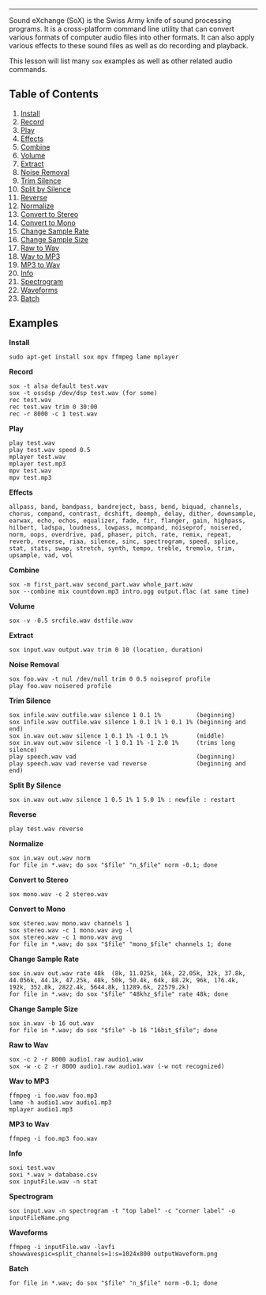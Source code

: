 ---
Sound eXchange (SoX) is the Swiss Army knife of sound processing programs. It is a cross-platform command line utility that can convert various formats of computer audio files into other formats. It can also apply various effects to these sound files as well as do recording and playback.

This lesson will list many `sox` examples as well as other related audio commands.

## Table of Contents
1. [Install](#install)
2. [Record](#record)
3. [Play](#play)
4. [Effects](#effects)
5. [Combine](#combine)
6. [Volume](#volume)
7. [Extract](#extract)
8. [Noise Removal](#noise_removal)
9. [Trim Silence](#trim_silence)
10. [Split by Silence](#split_by_silence)
11. [Reverse](#reverse)
12. [Normalize](#normalize)
13. [Convert to Stereo](#convert_to_stereo)
14. [Convert to Mono](#convert_to_mono)
15. [Change Sample Rate](#change_sample_rate)
16. [Change Sample Size](#change_sample_size)
17. [Raw to Wav](#raw_to_wav)
18. [Wav to MP3](#wav_to_mp3)
19. [MP3 to Wav](#mp3_to_wav)
20. [Info](#info)
21. [Spectrogram](#spectrogram)
22. [Waveforms](#waveforms)
23. [Batch](#batch)


## Examples

<div id="install"/> 

**Install**
```
sudo apt-get install sox mpv ffmpeg lame mplayer
```

<div id="record"/> 

**Record**
```
sox -t alsa default test.wav
sox -t ossdsp /dev/dsp test.wav (for some)
rec test.wav
rec test.wav trim 0 30:00
rec -r 8000 -c 1 test.wav
```

<div id="play"/> 

**Play**
```
play test.wav
play test.wav speed 0.5
mplayer test.wav
mplayer test.mp3
mpv test.wav
mpv test.mp3
```

<div id="effects"/> 

**Effects**
```
allpass, band, bandpass, bandreject, bass, bend, biquad, channels, chorus, compand, contrast, dcshift, deemph, delay, dither, downsample, earwax, echo, echos, equalizer, fade, fir, flanger, gain, highpass, hilbert, ladspa, loudness, lowpass, mcompand, noiseprof, noisered, norm, oops, overdrive, pad, phaser, pitch, rate, remix, repeat, reverb, reverse, riaa, silence, sinc, spectrogram, speed, splice, stat, stats, swap, stretch, synth, tempo, treble, tremolo, trim, upsample, vad, vol
```

<div id="combine"/> 

**Combine**
```
sox -m first_part.wav second_part.wav whole_part.wav
sox --combine mix countdown.mp3 intro.ogg output.flac (at same time)
```

<div id="volume"/> 

**Volume**
```
sox -v -0.5 srcfile.wav dstfile.wav
```

<div id="extract"/> 

**Extract**
```	
sox input.wav output.wav trim 0 10 (location, duration)
```

<div id="noise_removal"/> 

**Noise Removal**
```
sox foo.wav -t nul /dev/null trim 0 0.5 noiseprof profile
play foo.wav noisered profile
```

<div id="trim_silence"/> 

**Trim Silence**
```
sox infile.wav outfile.wav silence 1 0.1 1%          (beginning)
sox infile.wav outfile.wav silence 1 0.1 1% 1 0.1 1% (beginning and end)
sox in.wav out.wav silence 1 0.1 1% -1 0.1 1%        (middle)
sox in.wav out.wav silence -l 1 0.1 1% -1 2.0 1%     (trims long silence)
play speech.wav vad                                  (beginning)
play speech.wav vad reverse vad reverse              (beginning and end)
```

<div id="split_by_silence"/> 

**Split By Silence**
```
sox in.wav out.wav silence 1 0.5 1% 1 5.0 1% : newfile : restart
```

<div id="reverse"/> 

**Reverse**
```
play test.wav reverse
```

<div id="normalize"/> 

**Normalize**
```
sox in.wav out.wav norm 
for file in *.wav; do sox "$file" "n_$file" norm -0.1; done
```

<div id="convert_to_stereo"/> 

**Convert to Stereo**
```
sox mono.wav -c 2 stereo.wav
```

<div id="convert_to_mono"/> 

**Convert to Mono**
```
sox stereo.wav mono.wav channels 1
sox stereo.wav -c 1 mono.wav avg -l
sox stereo.wav -c 1 mono.wav avg     
for file in *.wav; do sox "$file" "mono_$file" channels 1; done
```

<div id="change_sample_rate"/> 

**Change Sample Rate**
```
sox in.wav out.wav rate 48k  (8k, 11.025k, 16k, 22.05k, 32k, 37.8k, 44.056k, 44.1k, 47.25k, 48k, 50k, 50.4k, 64k, 88.2k, 96k, 176.4k, 192k, 352.8k, 2822.4k, 5644.8k, 11289.6k, 22579.2k) 
for file in *.wav; do sox "$file" "48khz_$file" rate 48k; done
```

<div id="change_sample_size"/> 

**Change Sample Size**
```
sox in.wav -b 16 out.wav
for file in *.wav; do sox "$file" -b 16 "16bit_$file"; done
```

<div id="raw_to_wav"/> 

**Raw to Wav**
```
sox -c 2 -r 8000 audio1.raw audio1.wav
sox -w -c 2 -r 8000 audio1.raw audio1.wav (-w not recognized)
```

<div id="wav_to_mp3"/> 

**Wav to MP3**
```
ffmpeg -i foo.wav foo.mp3
lame -h audio1.wav audio1.mp3
mplayer audio1.mp3
```

<div id="mp3_to_wav"/> 

**MP3 to Wav**
```
ffmpeg -i foo.mp3 foo.wav
```

<div id="info"/> 

**Info**
```
soxi test.wav
soxi *.wav > database.csv
sox inputFile.wav -n stat
```

<div id="spectrogram"/> 

**Spectrogram**
```
sox input.wav -n spectrogram -t "top label" -c "corner label" -o inputFileName.png
```

<div id="waveforms"/> 

**Waveforms**
```
ffmpeg -i inputFile.wav -lavfi showwavespic=split_channels=1:s=1024x800 outputWaveform.png
```

<div id="batch"/> 

**Batch**
```
for file in *.wav; do sox "$file" "n_$file" norm -0.1; done
```
